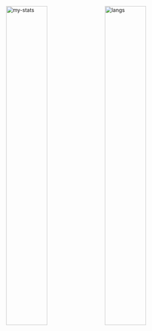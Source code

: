 
<img align="left" width="47%" alt="my-stats" src="https://github-readme-stats.vercel.app/api?username=talesofcarter&show_icons=true" />
<img align="right" width="47%" alt="langs" src="https://github-readme-stats.vercel.app/api/top-langs/?username=talesofcarter&layout=compact" />

          
          
